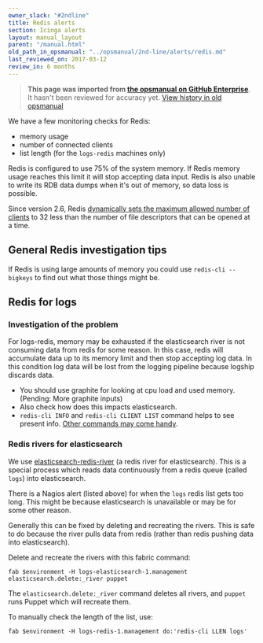 ```yaml
---
owner_slack: "#2ndline"
title: Redis alerts
section: Icinga alerts
layout: manual_layout
parent: "/manual.html"
old_path_in_opsmanual: "../opsmanual/2nd-line/alerts/redis.md"
last_reviewed_on: 2017-03-12
review_in: 6 months
---
```


> **This page was imported from [the opsmanual on GitHub Enterprise](https://github.com/alphagov/govuk-legacy-opsmanual)**.
It hasn't been reviewed for accuracy yet.
[View history in old opsmanual](https://github.com/alphagov/govuk-legacy-opsmanual/tree/master/2nd-line/alerts/redis.md)


We have a few monitoring checks for Redis:

-  memory usage
-  number of connected clients
-  list length (for the `logs-redis` machines only)

Redis is configured to use 75% of the system memory. If Redis memory usage
reaches this limit it will stop accepting data input. Redis is also unable to
write its RDB data dumps when it's out of memory, so data loss is possible.

Since version 2.6, Redis [dynamically sets the maximum allowed number of
clients](http://redis.io/topics/clients) to 32 less than the number of file
descriptors that can be opened at a time.

## General Redis investigation tips

If Redis is using large amounts of memory you could use ``redis-cli --bigkeys``
to find out what those things might be.

## Redis for logs

### Investigation of the problem

For logs-redis, memory may be exhausted if the elasticsearch river is not
consuming data from redis for some reason. In this case, redis will accumulate
data up to its memory limit and then stop accepting log data. In this
condition log data will be lost from the logging pipeline because logship
discards data.

-  You should use graphite for looking at cpu load and used memory.
   (Pending: More graphite inputs)
-  Also check how does this impacts elasticsearch.
-  `redis-cli INFO` and `redis-cli CLIENT LIST` command helps to
   see present info. [Other commands may come handy](http://redis.io/commands).

### Redis rivers for elasticsearch

We use [elasticsearch-redis-river](https://github.com/leeadkins/elasticsearch-redis-river)
(a redis river for elasticsearch). This is a special process which reads data continuously from a redis queue (called `logs`) into elasticsearch.

There is a Nagios alert (listed above) for when the `logs` redis list gets
too long. This might be because elasticsearch is unavailable or may be for
some other reason.

Generally this can be fixed by deleting and recreating the rivers. This is safe to do because the river pulls data from redis (rather than redis pushing data into elasticsearch).

Delete and recreate the rivers with this fabric command:

```
fab $environment -H logs-elasticsearch-1.management elasticsearch.delete:_river puppet
```

The `elasticsearch.delete:_river` command deletes all rivers, and `puppet`
runs Puppet which will recreate them.

To manually check the length of the list, use:

```
fab $environment -H logs-redis-1.management do:'redis-cli LLEN logs'
```
